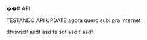 ��# API



TESTANDO API UPDATE
agora quero subi pra internet


dfvsvsdf
asdf
asd
fa
sdf
asd
f
asdf

